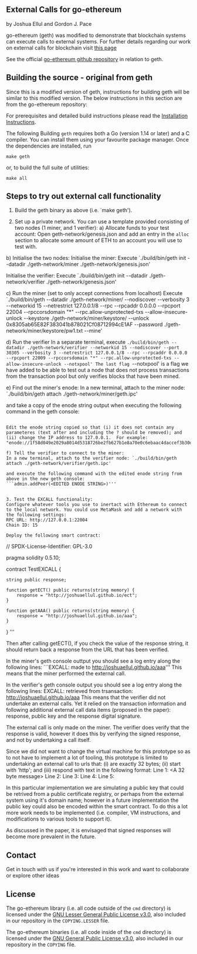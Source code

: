 ## External Calls for go-ethereum
by Joshua Ellul and Gordon J. Pace

go-ethereum (geth) was modified to demonstrate that blockchain systems can execute calls to external systems. For further details regarding our work on external calls for blockchain visit [this page](https://joshuaellul.github.io/excalls/)

See the official [go-ethereum github repository](https://github.com/ethereum/go-ethereum) in relation to geth.


## Building the source - original from geth

Since this is a modified version of geth, instructions for building geth will be similar to this modified version. The below instructions in this section are from the go-ethereum repository:

For prerequisites and detailed build instructions please read the [Installation Instructions](https://geth.ethereum.org/docs/install-and-build/installing-geth).

The following 
Building `geth` requires both a Go (version 1.14 or later) and a C compiler. You can install
them using your favourite package manager. Once the dependencies are installed, run

```shell
make geth
```

or, to build the full suite of utilities:

```shell
make all
```



## Steps to try out external call functionality

1. Build the geth binary as above (i.e. `make geth').

2. Set up a private network. You can use a template provided consisting of two nodes (1 miner, and 1 verifier):
a) Allocate funds to your test account: Open geth-network/genesis.json and add an entry in the `alloc` section to allocate some amount of ETH to an account you will use to test with.

b) Initialise the two nodes:
Initialise the miner: Execute `./build/bin/geth init --datadir ./geth-network/miner ./geth-network/genesis.json'

Initialise the verifier: Execute `./build/bin/geth init --datadir ./geth-network/verifier ./geth-network/genesis.json'

c) Run the miner (set to only accept connections from localhost)
Execute `./build/bin/geth --datadir ./geth-network/miner/ --nodiscover --verbosity 3 --networkid 15 --netrestrict 127.0.0.1/8 --rpc --rpcaddr 0.0.0.0 --rpcport 22004 --rpccorsdomain "*" --rpc.allow-unprotected-txs --allow-insecure-unlock --keystore ./geth-network/miner/keystore/ --unlock 0x8305ab65E82F383041b878021Cf08712994cE1AF --password ./geth-network/miner/keystore/pw1.txt --mine'

d) Run the verifier
In a separate terminal, execute `./build/bin/geth --datadir ./geth-network/verifier --networkid 15 --nodiscover --port 30305 --verbosity 3 --netrestrict 127.0.0.1/8 --rpc --rpcaddr 0.0.0.0 --rpcport 22009 --rpccorsdomain "*" --rpc.allow-unprotected-txs --allow-insecure-unlock --notxpool'
The last flag `--notxpool' is a flag we have added to be able to test out a node that does not process transactions from the transaction pool but only verifies blocks that have been mined. 

e) Find out the miner's enode:
In a new terminal, attach to the miner node: `./build/bin/geth attach ./geth-network/miner/geth.ipc'

and take a copy of the enode string output when executing the following command in the geth console:
```admin.nodeInfo.enode'''

Edit the enode string copied so that (i) it does not contain any parameteres (text after and including the ? should be removed); and (ii) change the IP address to 127.0.0.1.  For example:
"enode://1f58d049e2029a8014d5318726be2fb627b1e8a70e0c6ebaac4daccef3b30d26c055d61ab939f47fd370baa0fc66af55eb659a5af4dac1f8e7c81b2b05867d78@127.0.0.1:30303"

f) Tell the verifier to connect to the miner:
In a new terminal, attach to the verifier node: `./build/bin/geth attach ./geth-network/verifier/geth.ipc'

and execute the following command with the edited enode string from above in the new geth console:
```admin.addPeer(<EDITED ENODE STRING>)'''


3. Test the EXCALL functionality:
Configure whatever tools you use to inertact with Ethereum to connect to the local network. You could use MetaMask and add a network with the following settings:
RPC URL: http://127.0.0.1:22004
Chain ID: 15

Deploy the following smart contract:
```
// SPDX-License-Identifier: GPL-3.0

pragma solidity 0.5.10;

contract TestEXCALL {
    
    string public response;
    
    function getECT() public returns(string memory) {
        response = "http://joshuaellul.github.io/ect";
    }
    
    function getAAA() public returns(string memory) {
        response = "http://joshuaellul.github.io/aaa";
    }
    
    
}
'''

Then after calling getECT(), if you check the value of the response string, it should return back a response from the URL that has been verified.

In the miner's geth console outtput you should see a log entry along the following lines: ```EXCALL: made to http://joshuaellul.github.io/aaa'''
This means that the miner performed the external call.

In the verifier's geth console output you should see a log entry along the following lines: EXCALL: retrieved from trsansaction: http://joshuaellul.github.io/aaa 
This means that the verifier did not undertake an external calls. Yet it relied on the transaction information and following additional external call data items (proposed in the paper): response, public key and the response digital signature.

The external call is only made on the miner.  The verifier does verify that the response is valid, however it does this by verifying the signed response, and not by undertaking a call itself.

Since we did not want to change the virtual machine for this prototype so as to not have to implement a lot of tooling, this prototype is limited to undertaking an external call to urls that: (i) are exactly 32 bytes; (ii) start with 'http'; and (iii) respond with text in the following format:
Line 1: <A 32 byte message>
Line 2: <Signature R value>
Line 3: <Signature S value>
Line 4: <Public Key X value>
Line 5: <Public Key Y value>

In this particular implementation we are simulating a public key that could be retrived from a public certificate registry, or perhaps from the external system using it's domain name; however in a future implementation the public key could also be encoded within the smart contract. To do this a lot more work needs to be implemented (i.e. compiler, VM instructions, and modifications to various tools to support it).

As discussed in the paper, it is envisaged that signed responses will become more prevalent in the future. 


## Contact

Get in touch with us if you're interested in this work and want to collaborate or explore other ideas


## License

The go-ethereum library (i.e. all code outside of the `cmd` directory) is licensed under the
[GNU Lesser General Public License v3.0](https://www.gnu.org/licenses/lgpl-3.0.en.html),
also included in our repository in the `COPYING.LESSER` file.

The go-ethereum binaries (i.e. all code inside of the `cmd` directory) is licensed under the
[GNU General Public License v3.0](https://www.gnu.org/licenses/gpl-3.0.en.html), also
included in our repository in the `COPYING` file.
